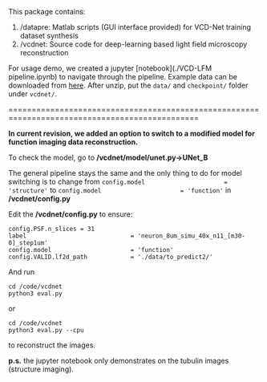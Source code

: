 This package contains: 
1. /datapre: Matlab scripts (GUI interface provided) for VCD-Net training dataset synthesis
2. /vcdnet: Source code for deep-learning based light field microscopy reconstruction

For usage demo, we created a jupyter [notebook](./VCD-LFM pipeline.ipynb) to navigate through the pipeline. Example data can be downloaded from [here](https://drive.google.com/file/d/1h_Q7ylHeMh9dCUeo8Fz8o2j0WsM25-2g/view?usp=sharing). After unzip, put the `data/` and `checkpoint/` folder under `vcdnet/`.  


===============================================================================================


**In current revision, we added an option to switch to a modified model for function imaging data reconstruction.**

To check the model, go to **/vcdnet/model/unet.py->UNet_B**

The general pipeline stays the same and the only thing to do for model switching is to change from
`config.model                      = 'structure'` to 
`config.model                      = 'function'` in  **/vcdnet/config.py**

Edit the **/vcdnet/config.py** to ensure:
```
config.PSF.n_slices = 31
label                             = 'neuron_8um_simu_40x_n11_[m30-0]_step1um'
config.model                      = 'function'
config.VALID.lf2d_path            = './data/to_predict2/'
```

And run 
```
cd /code/vcdnet
python3 eval.py
```
or
```
cd /code/vcdnet
python3 eval.py --cpu
```

to reconstruct the images. 

**p.s.** the jupyter notebook only demonstrates on the tubulin images (structure imaging).

